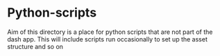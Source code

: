 # Python-scripts 

Aim of this directory is a place for python scripts that are not part of the dash app. This will include scripts run occasionally to set up the asset structure and so on 